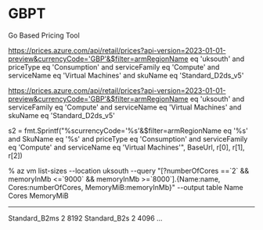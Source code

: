 # GBPT

Go Based Pricing Tool

https://prices.azure.com/api/retail/prices?api-version=2023-01-01-preview&currencyCode='GBP'&$filter=armRegionName eq 'uksouth' and priceType eq 'Consumption' and serviceFamily eq 'Compute' and serviceName eq 'Virtual Machines' and skuName eq 'Standard_D2ds_v5'

https://prices.azure.com/api/retail/prices?api-version=2023-01-01-preview&currencyCode='GBP'&$filter=armRegionName eq 'uksouth' and serviceFamily eq 'Compute' and serviceName eq 'Virtual Machines' and skuName eq 'Standard_D2ds_v5'

s2 = fmt.Sprintf("%scurrencyCode='%s'&$filter=armRegionName eq '%s' and SkuName eq '%s' and priceType eq 'Consumption' and serviceFamily eq 'Compute' and serviceName eq 'Virtual Machines'", BaseUrl, r[0], r[1], r[2])

% az vm list-sizes --location uksouth --query "[?numberOfCores ==\`2\` && memoryInMb <=\`9000\`  && memoryInMb >=\`8000\`].{Name:name,  Cores:numberOfCores, MemoryMiB:memoryInMb}" --output table
Name                   Cores    MemoryMiB
---------------------  -------  -----------
Standard_B2ms          2        8192
Standard_B2s           2        4096
...